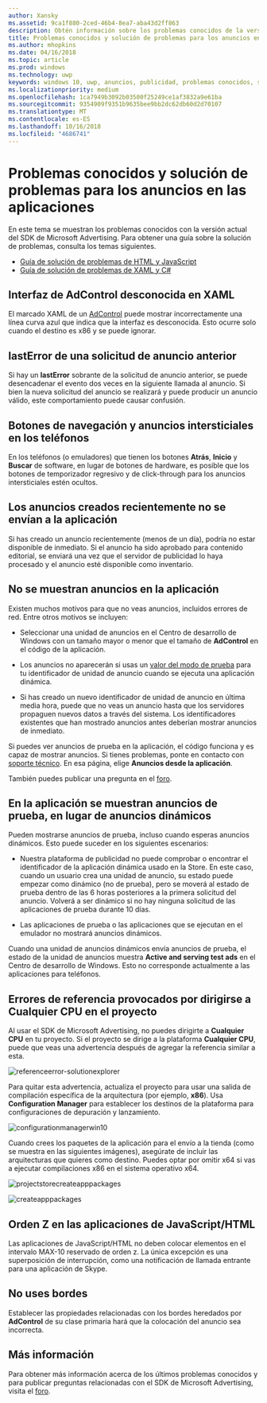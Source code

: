 ```yaml
---
author: Xansky
ms.assetid: 9ca1f880-2ced-46b4-8ea7-aba43d2ff863
description: Obtén información sobre los problemas conocidos de la versión actual del SDK de Microsoft Advertising.
title: Problemas conocidos y solución de problemas para los anuncios en las aplicaciones
ms.author: mhopkins
ms.date: 04/16/2018
ms.topic: article
ms.prod: windows
ms.technology: uwp
keywords: windows 10, uwp, anuncios, publicidad, problemas conocidos, solución de problemas
ms.localizationpriority: medium
ms.openlocfilehash: 1ca7949b3092b03500f25249ce1af3832a9e61ba
ms.sourcegitcommit: 9354909f9351b9635bee9bb2dc62db60d2d70107
ms.translationtype: MT
ms.contentlocale: es-ES
ms.lasthandoff: 10/16/2018
ms.locfileid: "4686741"
---
```

# <a name="known-issues-and-troubleshooting-for-ads-in-apps"></a>Problemas conocidos y solución de problemas para los anuncios en las aplicaciones

En este tema se muestran los problemas conocidos con la versión actual del SDK de Microsoft Advertising. Para obtener una guía sobre la solución de problemas, consulta los temas siguientes.

* [Guía de solución de problemas de HTML y JavaScript](html-and-javascript-troubleshooting-guide.md)
* [Guía de solución de problemas de XAML y C#](xaml-and-c-troubleshooting-guide.md)

## <a name="adcontrol-interface-unknown-in-xaml"></a>Interfaz de AdControl desconocida en XAML

El marcado XAML de un [AdControl](https://docs.microsoft.com/uwp/api/microsoft.advertising.winrt.ui.adcontrol) puede mostrar incorrectamente una línea curva azul que indica que la interfaz es desconocida. Esto ocurre solo cuando el destino es x86 y se puede ignorar.

## <a name="lasterror-from-previous-ad-request"></a>lastError de una solicitud de anuncio anterior

Si hay un **lastError** sobrante de la solicitud de anuncio anterior, se puede desencadenar el evento dos veces en la siguiente llamada al anuncio. Si bien la nueva solicitud del anuncio se realizará y puede producir un anuncio válido, este comportamiento puede causar confusión.

## <a name="interstitial-ads-and-navigation-buttons-on-phones"></a>Botones de navegación y anuncios intersticiales en los teléfonos

En los teléfonos (o emuladores) que tienen los botones **Atrás**, **Inicio** y **Buscar** de software, en lugar de botones de hardware, es posible que los botones de temporizador regresivo y de click-through para los anuncios intersticiales estén ocultos.

## <a name="recently-created-ads-are-not-being-served-to-your-app"></a>Los anuncios creados recientemente no se envían a la aplicación

Si has creado un anuncio recientemente (menos de un día), podría no estar disponible de inmediato. Si el anuncio ha sido aprobado para contenido editorial, se enviará una vez que el servidor de publicidad lo haya procesado y el anuncio esté disponible como inventario.

## <a name="no-ads-are-shown-in-your-app"></a>No se muestran anuncios en la aplicación

Existen muchos motivos para que no veas anuncios, incluidos errores de red. Entre otros motivos se incluyen:

* Seleccionar una unidad de anuncios en el Centro de desarrollo de Windows con un tamaño mayor o menor que el tamaño de **AdControl** en el código de la aplicación.

* Los anuncios no aparecerán si usas un [valor del modo de prueba](set-up-ad-units-in-your-app.md#test-ad-units) para tu identificador de unidad de anuncio cuando se ejecuta una aplicación dinámica.

* Si has creado un nuevo identificador de unidad de anuncio en última media hora, puede que no veas un anuncio hasta que los servidores propaguen nuevos datos a través del sistema. Los identificadores existentes que han mostrado anuncios antes deberían mostrar anuncios de inmediato.

Si puedes ver anuncios de prueba en la aplicación, el código funciona y es capaz de mostrar anuncios. Si tienes problemas, ponte en contacto con [soporte técnico](https://developer.microsoft.com/en-us/windows/support). En esa página, elige **Anuncios desde la aplicación**.

También puedes publicar una pregunta en el [foro](http://go.microsoft.com/fwlink/p/?LinkId=401266).

## <a name="test-ads-are-showing-in-your-app-instead-of-live-ads"></a>En la aplicación se muestran anuncios de prueba, en lugar de anuncios dinámicos

Pueden mostrarse anuncios de prueba, incluso cuando esperas anuncios dinámicos. Esto puede suceder en los siguientes escenarios:

* Nuestra plataforma de publicidad no puede comprobar o encontrar el identificador de la aplicación dinámica usado en la Store. En este caso, cuando un usuario crea una unidad de anuncio, su estado puede empezar como dinámico (no de prueba), pero se moverá al estado de prueba dentro de las 6 horas posteriores a la primera solicitud del anuncio. Volverá a ser dinámico si no hay ninguna solicitud de las aplicaciones de prueba durante 10 días.

* Las aplicaciones de prueba o las aplicaciones que se ejecutan en el emulador no mostrará anuncios dinámicos.

Cuando una unidad de anuncios dinámicos envía anuncios de prueba, el estado de la unidad de anuncios muestra **Active and serving test ads** en el Centro de desarrollo de Windows. Esto no corresponde actualmente a las aplicaciones para teléfonos.


<span id="reference_errors"/>

## <a name="reference-errors-caused-by-targeting-any-cpu-in-your-project"></a>Errores de referencia provocados por dirigirse a Cualquier CPU en el proyecto

Al usar el SDK de Microsoft Advertising, no puedes dirigirte a **Cualquier CPU** en tu proyecto. Si el proyecto se dirige a la plataforma **Cualquier CPU**, puede que veas una advertencia después de agregar la referencia similar a esta.

![referenceerror\-solutionexplorer](images/13-19629921-023c-42ec-b8f5-bc0b63d5a191.jpg)

Para quitar esta advertencia, actualiza el proyecto para usar una salida de compilación específica de la arquitectura (por ejemplo, **x86**). Usa **Configuration Manager** para establecer los destinos de la plataforma para configuraciones de depuración y lanzamiento.

![configurationmanagerwin10](images/13-87074274-c10d-4dbd-9a06-453b7184f8de.png)

Cuando crees los paquetes de la aplicación para el envío a la tienda (como se muestra en las siguientes imágenes), asegúrate de incluir las arquitecturas que quieres como destino. Puedes optar por omitir x64 si vas a ejecutar compilaciones x86 en el sistema operativo x64.

![projectstorecreateapppackages](images/13-a99b05a4-8917-4c53-822e-2548fadf828a.png)

![createapppackages](images/13-16280cb1-a838-42b9-9256-eac7f33f5603.png)

## <a name="z-order-in-javascripthtml-apps"></a>Orden Z en las aplicaciones de JavaScript/HTML

Las aplicaciones de JavaScript/HTML no deben colocar elementos en el intervalo MAX-10 reservado de orden z. La única excepción es una superposición de interrupción, como una notificación de llamada entrante para una aplicación de Skype.

<span id="bkmk-ui"/>

## <a name="do-not-use-borders"></a>No uses bordes

Establecer las propiedades relacionadas con los bordes heredados por **AdControl** de su clase primaria hará que la colocación del anuncio sea incorrecta.

## <a name="more-information"></a>Más información

Para obtener más información acerca de los últimos problemas conocidos y para publicar preguntas relacionadas con el SDK de Microsoft Advertising, visita el [foro](http://go.microsoft.com/fwlink/p/?LinkId=401266).

 

 
